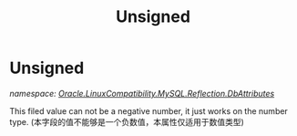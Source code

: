 ﻿---
title: Unsigned
---

# Unsigned
_namespace: [Oracle.LinuxCompatibility.MySQL.Reflection.DbAttributes](N-Oracle.LinuxCompatibility.MySQL.Reflection.DbAttributes.html)_

This filed value can not be a negative number, it just works on the number type.
 (本字段的值不能够是一个负数值，本属性仅适用于数值类型)




